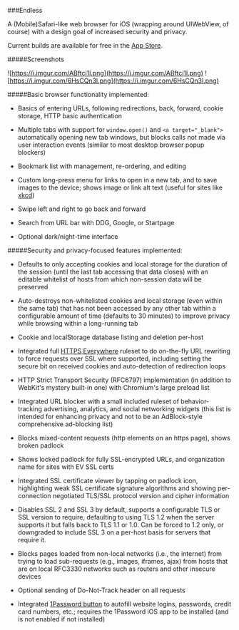 ###Endless

A (Mobile)Safari-like web browser for iOS (wrapping around UIWebView, of
course) with a design goal of increased security and privacy.

Current builds are available for free in the
[App Store](https://itunes.apple.com/us/app/endless-browser/id974745755?mt=8).

#####Screenshots

![https://i.imgur.com/ABftci1l.png](https://i.imgur.com/ABftci1l.png) ![https://i.imgur.com/6HsCQn3l.png](https://i.imgur.com/6HsCQn3l.png)

#####Basic browser functionality implemented:

- Basics of entering URLs, following redirections, back, forward, cookie
  storage, HTTP basic authentication

- Multiple tabs with support for `window.open()` and `<a target="_blank">`
  automatically opening new tab windows, but blocks calls not made via user
  interaction events (similar to most desktop browser popup blockers)

- Bookmark list with management, re-ordering, and editing

- Custom long-press menu for links to open in a new tab, and to save images
  to the device; shows image or link alt text (useful for sites like
  [xkcd](http://xkcd.com/))

- Swipe left and right to go back and forward

- Search from URL bar with DDG, Google, or Startpage

- Optional dark/night-time interface

#####Security and privacy-focused features implemented:

- Defaults to only accepting cookies and local storage for the duration of the
  session (until the last tab accessing that data closes) with an editable
  whitelist of hosts from which non-session data will be preserved

- Auto-destroys non-whitelisted cookies and local storage (even within the same
  tab) that has not been accessed by any other tab within a configurable amount
  of time (defaults to 30 minutes) to improve privacy while browsing within a
  long-running tab

- Cookie and localStorage database listing and deletion per-host

- Integrated full [HTTPS Everywhere](https://www.eff.org/HTTPS-EVERYWHERE)
  ruleset to do on-the-fly URL rewriting to force requests over SSL where
  supported, including setting the secure bit on received cookies and
  auto-detection of redirection loops

- HTTP Strict Transport Security (RFC6797) implementation (in addition to
  WebKit's mystery built-in one) with Chromium's large preload list

- Integrated URL blocker with a small included ruleset of behavior-tracking
  advertising, analytics, and social networking widgets (this list is intended
  for enhancing privacy and not to be an AdBlock-style comprehensive ad-blocking
  list)

- Blocks mixed-content requests (http elements on an https page), shows broken
  padlock

- Shows locked padlock for fully SSL-encrypted URLs, and organization name for
  sites with EV SSL certs

- Integrated SSL certificate viewer by tapping on padlock icon, highlighting
  weak SSL certificate signature algorithms and showing per-connection
  negotiated TLS/SSL protocol version and cipher information

- Disables SSL 2 and SSL 3 by default, supports a configurable TLS or SSL
  version to require, defaulting to using TLS 1.2 when the server supports it
  but falls back to TLS 1.1 or 1.0.  Can be forced to 1.2 only, or downgraded
  to include SSL 3 on a per-host basis for servers that require it.

- Blocks pages loaded from non-local networks (i.e., the internet) from trying
  to load sub-requests (e.g., images, iframes, ajax) from hosts that are on
  local RFC3330 networks such as routers and other insecure devices

- Optional sending of Do-Not-Track header on all requests

- Integrated [1Password button](https://github.com/AgileBits/onepassword-app-extension)
  to autofill website logins, passwords, credit card numbers, etc.; requires
  the 1Password iOS app to be installed (and is not enabled if not installed)
